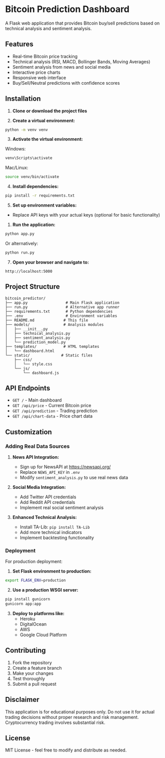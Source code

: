 # Bitcoin Prediction Dashboard

A Flask web application that provides Bitcoin buy/sell predictions based on technical analysis and sentiment analysis.

## Features

- Real-time Bitcoin price tracking
- Technical analysis (RSI, MACD, Bollinger Bands, Moving Averages)
- Sentiment analysis from news and social media
- Interactive price charts
- Responsive web interface
- Buy/Sell/Neutral predictions with confidence scores

## Installation

1. **Clone or download the project files**

2. **Create a virtual environment:**
```bash
python -m venv venv
```

3. **Activate the virtual environment:**

Windows:
```bash
venv\Scripts\activate
```

Mac/Linux:
```bash
source venv/bin/activate
```

4. **Install dependencies:**
```bash
pip install -r requirements.txt
```

5. **Set up environment variables:**
- Replace API keys with your actual keys (optional for basic functionality)

1. **Run the application:**
```bash
python app.py
```

Or alternatively:
```bash
python run.py
```

7. **Open your browser and navigate to:**
```
http://localhost:5000
```

## Project Structure

```
bitcoin_predictor/
├── app.py                 # Main Flask application
├── run.py                 # Alternative app runner
├── requirements.txt       # Python dependencies
├── .env                   # Environment variables
├── README.md             # This file
├── models/               # Analysis modules
│   ├── __init__.py
│   ├── technical_analysis.py
│   ├── sentiment_analysis.py
│   └── prediction_model.py
├── templates/            # HTML templates
│   └── dashboard.html
└── static/              # Static files
    ├── css/
    │   └── style.css
    └── js/
        └── dashboard.js
```

## API Endpoints

- `GET /` - Main dashboard
- `GET /api/price` - Current Bitcoin price
- `GET /api/prediction` - Trading prediction
- `GET /api/chart-data` - Price chart data

## Customization

### Adding Real Data Sources

1. **News API Integration:**
   - Sign up for NewsAPI at https://newsapi.org/
   - Replace `NEWS_API_KEY` in `.env`
   - Modify `sentiment_analysis.py` to use real news data

2. **Social Media Integration:**
   - Add Twitter API credentials
   - Add Reddit API credentials
   - Implement real social sentiment analysis

3. **Enhanced Technical Analysis:**
   - Install TA-Lib: `pip install TA-Lib`
   - Add more technical indicators
   - Implement backtesting functionality

### Deployment

For production deployment:

1. **Set Flask environment to production:**
```bash
export FLASK_ENV=production
```

2. **Use a production WSGI server:**
```bash
pip install gunicorn
gunicorn app:app
```

3. **Deploy to platforms like:**
   - Heroku
   - DigitalOcean
   - AWS
   - Google Cloud Platform

## Contributing

1. Fork the repository
2. Create a feature branch
3. Make your changes
4. Test thoroughly
5. Submit a pull request

## Disclaimer

This application is for educational purposes only. Do not use it for actual trading decisions without proper research and risk management. Cryptocurrency trading involves substantial risk.

## License

MIT License - feel free to modify and distribute as needed.
